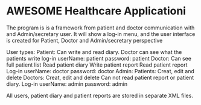 # AWESOME Healthcare Applicationi

The program is is a framework from patient and doctor communication with and Admin/secretary user.
It will show a log-in menu, and the user interface is created for Patient, Doctor and Admin/secretary perspective

User types:
    Patient:
               Can write and read diary.
             Doctor can see what the patients write
             log-in userName: patient
                    password: patient
    Doctor: Can see full patient list
            Read patient diary
            Write patient report
            Read patient report
            Log-in userName: doctor
                   password: doctor
    Admin: 
           Patients: Creat, edit and delete
           Doctors: Creat, edit and delete
           Can not read patient report or patient diary.
           Log-in userName: admin
                  password: admin
                  
   All users, patient diary and patient reports are stored in separate XML files.
                  
           
           
